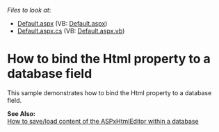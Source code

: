 <!-- default file list -->
*Files to look at*:

* [Default.aspx](./CS/WebSite/Default.aspx) (VB: [Default.aspx](./VB/WebSite/Default.aspx))
* [Default.aspx.cs](./CS/WebSite/Default.aspx.cs) (VB: [Default.aspx.vb](./VB/WebSite/Default.aspx.vb))
<!-- default file list end -->
# How to bind the Html property to a database field


<p>This sample demonstrates how to bind the Html property to a database field.</p><p><strong>See Also:</strong><br />
<a href="https://www.devexpress.com/Support/Center/p/E2225">How to save/load content of the ASPxHtmlEditor within a database</a></p>

<br/>


